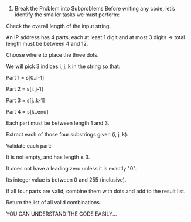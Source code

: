 1. Break the Problem into Subproblems
Before writing any code, let’s identify the smaller tasks we must perform:

Check the overall length of the input string.

An IP address has 4 parts, each at least 1 digit and at most 3 digits → total length must be between 4 and 12.

Choose where to place the three dots.

We will pick 3 indices i, j, k in the string so that:

Part 1 = s[0..i-1]

Part 2 = s[i..j-1]

Part 3 = s[j..k-1]

Part 4 = s[k..end]

Each part must be between length 1 and 3.

Extract each of those four substrings given (i, j, k).

Validate each part:

It is not empty, and has length ≤ 3.

It does not have a leading zero unless it is exactly "0".

Its integer value is between 0 and 255 (inclusive).

If all four parts are valid, combine them with dots and add to the result list.

Return the list of all valid combinations.


YOU CAN UNDERSTAND THE CODE EASILY...
